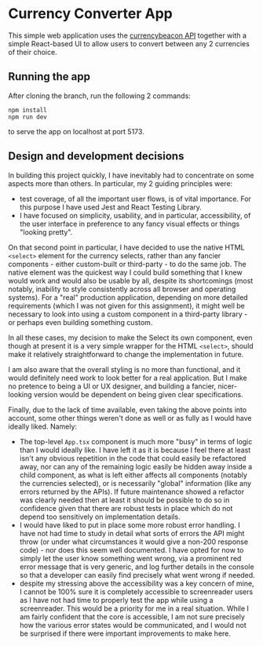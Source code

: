 # Currency Converter App

This simple web application uses the [currencybeacon API](https://currencybeacon.com/register) together with a simple React-based UI to allow users to convert between any 2 currencies of their choice.

## Running the app

After cloning the branch, run the following 2 commands:

```
npm install
npm run dev
```

to serve the app on localhost at port 5173.

## Design and development decisions

In building this project quickly, I have inevitably had to concentrate on some aspects more than others. In particular, my 2 guiding principles were:

- test coverage, of all the important user flows, is of vital importance. For this purpose I have used Jest and React Testing Library.
- I have focused on simplicity, usability, and in particular, accessibility, of the user interface in preference to any fancy visual effects or things "looking pretty".

On that second point in particular, I have decided to use the native HTML `<select>` element for the currency selects, rather than any fancier components - either custom-built or third-party - to do the same job. The native element was the quickest way I could build something that I knew would work and would also be usable by all, despite its shortcomings (most notably, inability to style consistently across all browser and operating systems). For a "real" production application, depending on more detailed requirements (which I was not given for this assignment), it might well be necessary to look into using a custom component in a third-party library - or perhaps even building something custom.

In all these cases, my decision to make the Select its own component, even though at present it is a very simple wrapper for the HTML `<select>`, should make it relatively straightforward to change the implementation in future.

I am also aware that the overall styling is no more than functional, and it would definitely need work to look better for a real application. But I make no pretence to being a UI or UX designer, and building a fancier, nicer-looking version would be dependent on being given clear specifications.

Finally, due to the lack of time available, even taking the above points into account, some other things weren't done as well or as fully as I would have ideally liked. Namely:
- The top-level `App.tsx` component is much more "busy" in terms of logic than I would ideally like. I have left it as it is because I feel there at least isn't any obvious repetition in the code that could easily be refactored away, nor can any of the remaining logic easily be hidden away inside a child component, as what is left either affects all components (notably the currencies selected), or is necessarily "global" information (like any errors returned by the APIs). If future maintenance showed a refactor was clearly needed then at least it should be possible to do so in confidence given that there are robust tests in place which do not depend too sensitively on implementation details.
- I would have liked to put in place some more robust error handling. I have not had time to study in detail what sorts of errors the API might throw (or under what circumstances it would give a non-200 response code) - nor does this seem well documented. I have opted for now to simply let the user know something went wrong, via a prominent red error message that is very generic, and log further details in the console so that a developer can easily find precisely what went wrong if needed.
- despite my stressing above the accessibility was a key concern of mine, I cannot be 100% sure it is completely accessible to screenreader users as I have not had time to properly test the app while using a screenreader. This would be a priority for me in a real situation. While I am fairly confident that the core is accessible, I am not sure precisely how the various error states would be communicated, and I would not be surprised if there were important improvements to make here.